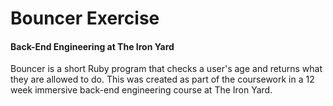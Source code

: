 # Bouncer Exercise
#### Back-End Engineering at The Iron Yard
Bouncer is a short Ruby program that checks a user's age and returns what they are allowed to do. This was created as part of the coursework in a 12 week immersive back-end engineering course at The Iron Yard.
